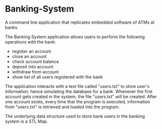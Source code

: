 # Banking-System
A command line application that replicates embedded software of ATMs at banks. 

The Banking System application allows users to perform the following operations with the bank:
  * register an account
  * close an account
  * check account balance
  * deposit into account
  * withdraw from account
  * show list of all users registered with the bank

The application interacts with a text file called "users.txt" to store user's information; hence simulating the database 
for a bank. Whenever the first account gets created in the system, the file "users.txt" will be created. After one account exists, every time that the program is executed, information from "users.txt" is retrieved and loaded into the program.

The underlying data structure used to store bank users in the banking system is a STL Map.
